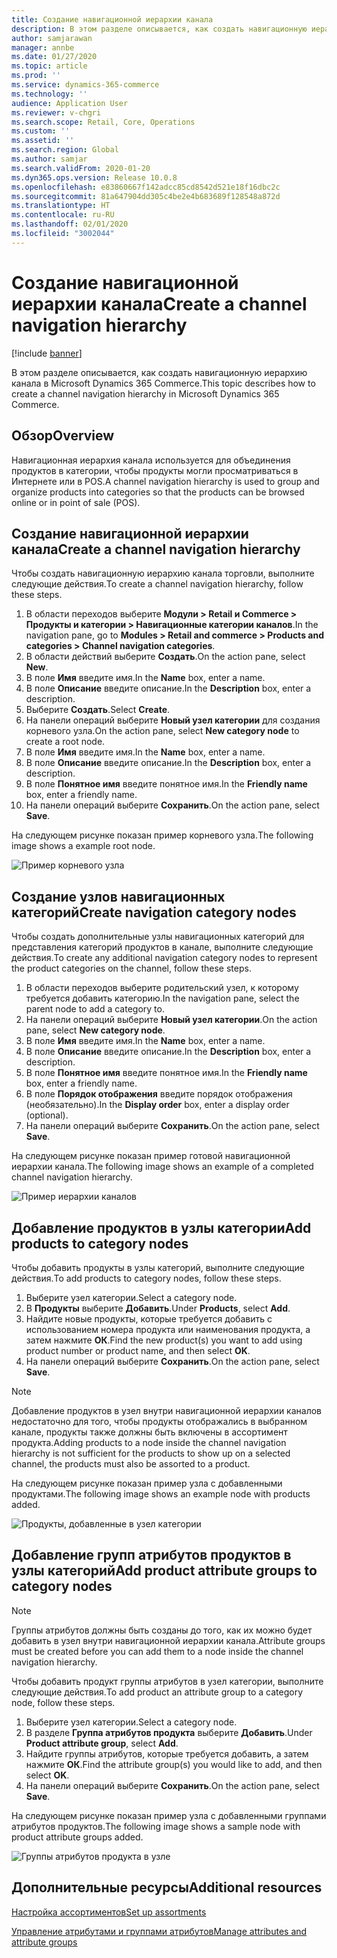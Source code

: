 ```yaml
---
title: Создание навигационной иерархии канала
description: В этом разделе описывается, как создать навигационную иерархию канала в Microsoft Dynamics 365 Commerce.
author: samjarawan
manager: annbe
ms.date: 01/27/2020
ms.topic: article
ms.prod: ''
ms.service: dynamics-365-commerce
ms.technology: ''
audience: Application User
ms.reviewer: v-chgri
ms.search.scope: Retail, Core, Operations
ms.custom: ''
ms.assetid: ''
ms.search.region: Global
ms.author: samjar
ms.search.validFrom: 2020-01-20
ms.dyn365.ops.version: Release 10.0.8
ms.openlocfilehash: e83860667f142adcc85cd8542d521e18f16dbc2c
ms.sourcegitcommit: 81a647904dd305c4be2e4b683689f128548a872d
ms.translationtype: HT
ms.contentlocale: ru-RU
ms.lasthandoff: 02/01/2020
ms.locfileid: "3002044"
---
```

# <a name="create-a-channel-navigation-hierarchy"></a><span data-ttu-id="f3c18-103">Создание навигационной иерархии канала</span><span class="sxs-lookup"><span data-stu-id="f3c18-103">Create a channel navigation hierarchy</span></span>


[!include [banner](includes/banner.md)]

<span data-ttu-id="f3c18-104">В этом разделе описывается, как создать навигационную иерархию канала в Microsoft Dynamics 365 Commerce.</span><span class="sxs-lookup"><span data-stu-id="f3c18-104">This topic describes how to create a channel navigation hierarchy in Microsoft Dynamics 365 Commerce.</span></span>

## <a name="overview"></a><span data-ttu-id="f3c18-105">Обзор</span><span class="sxs-lookup"><span data-stu-id="f3c18-105">Overview</span></span>

<span data-ttu-id="f3c18-106">Навигационная иерархия канала используется для объединения продуктов в категории, чтобы продукты могли просматриваться в Интернете или в POS.</span><span class="sxs-lookup"><span data-stu-id="f3c18-106">A channel navigation hierarchy is used to group and organize products into categories so that the products can be browsed online or in point of sale (POS).</span></span>

## <a name="create-a-channel-navigation-hierarchy"></a><span data-ttu-id="f3c18-107">Создание навигационной иерархии канала</span><span class="sxs-lookup"><span data-stu-id="f3c18-107">Create a channel navigation hierarchy</span></span>

<span data-ttu-id="f3c18-108">Чтобы создать навигационную иерархию канала торговли, выполните следующие действия.</span><span class="sxs-lookup"><span data-stu-id="f3c18-108">To create a channel navigation hierarchy, follow these steps.</span></span>

1. <span data-ttu-id="f3c18-109">В области переходов выберите **Модули \> Retail и Commerce \> Продукты и категории \> Навигационные категории каналов**.</span><span class="sxs-lookup"><span data-stu-id="f3c18-109">In the navigation pane, go to **Modules \> Retail and commerce \> Products and categories \> Channel navigation categories**.</span></span>
1. <span data-ttu-id="f3c18-110">В области действий выберите **Создать**.</span><span class="sxs-lookup"><span data-stu-id="f3c18-110">On the action pane, select **New**.</span></span>
1. <span data-ttu-id="f3c18-111">В поле **Имя** введите имя.</span><span class="sxs-lookup"><span data-stu-id="f3c18-111">In the **Name** box, enter a name.</span></span>
1. <span data-ttu-id="f3c18-112">В поле **Описание** введите описание.</span><span class="sxs-lookup"><span data-stu-id="f3c18-112">In the **Description** box, enter a description.</span></span>
1. <span data-ttu-id="f3c18-113">Выберите **Создать**.</span><span class="sxs-lookup"><span data-stu-id="f3c18-113">Select **Create**.</span></span>
1. <span data-ttu-id="f3c18-114">На панели операций выберите **Новый узел категории** для создания корневого узла.</span><span class="sxs-lookup"><span data-stu-id="f3c18-114">On the action pane, select **New category node** to create a root node.</span></span>
1. <span data-ttu-id="f3c18-115">В поле **Имя** введите имя.</span><span class="sxs-lookup"><span data-stu-id="f3c18-115">In the **Name** box, enter a name.</span></span>
1. <span data-ttu-id="f3c18-116">В поле **Описание** введите описание.</span><span class="sxs-lookup"><span data-stu-id="f3c18-116">In the **Description** box, enter a description.</span></span>
1. <span data-ttu-id="f3c18-117">В поле **Понятное имя** введите понятное имя.</span><span class="sxs-lookup"><span data-stu-id="f3c18-117">In the **Friendly name** box, enter a friendly name.</span></span>
1. <span data-ttu-id="f3c18-118">На панели операций выберите **Сохранить**.</span><span class="sxs-lookup"><span data-stu-id="f3c18-118">On the action pane, select **Save**.</span></span>

<span data-ttu-id="f3c18-119">На следующем рисунке показан пример корневого узла.</span><span class="sxs-lookup"><span data-stu-id="f3c18-119">The following image shows a example root node.</span></span>

![Пример корневого узла](media/create-channel-hierarchy-1.png)

## <a name="create-navigation-category-nodes"></a><span data-ttu-id="f3c18-121">Создание узлов навигационных категорий</span><span class="sxs-lookup"><span data-stu-id="f3c18-121">Create navigation category nodes</span></span>

<span data-ttu-id="f3c18-122">Чтобы создать дополнительные узлы навигационных категорий для представления категорий продуктов в канале, выполните следующие действия.</span><span class="sxs-lookup"><span data-stu-id="f3c18-122">To create any additional navigation category nodes to represent the product categories on the channel, follow these steps.</span></span>

1. <span data-ttu-id="f3c18-123">В области переходов выберите родительский узел, к которому требуется добавить категорию.</span><span class="sxs-lookup"><span data-stu-id="f3c18-123">In the navigation pane, select the parent node to add a category to.</span></span>
1. <span data-ttu-id="f3c18-124">На панели операций выберите **Новый узел категории**.</span><span class="sxs-lookup"><span data-stu-id="f3c18-124">On the action pane, select **New category node**.</span></span>
1. <span data-ttu-id="f3c18-125">В поле **Имя** введите имя.</span><span class="sxs-lookup"><span data-stu-id="f3c18-125">In the **Name** box, enter a name.</span></span>
1. <span data-ttu-id="f3c18-126">В поле **Описание** введите описание.</span><span class="sxs-lookup"><span data-stu-id="f3c18-126">In the **Description** box, enter a description.</span></span>
1. <span data-ttu-id="f3c18-127">В поле **Понятное имя** введите понятное имя.</span><span class="sxs-lookup"><span data-stu-id="f3c18-127">In the **Friendly name** box, enter a friendly name.</span></span>
1. <span data-ttu-id="f3c18-128">В поле **Порядок отображения** введите порядок отображения (необязательно).</span><span class="sxs-lookup"><span data-stu-id="f3c18-128">In the **Display order** box, enter a display order (optional).</span></span>
1. <span data-ttu-id="f3c18-129">На панели операций выберите **Сохранить**.</span><span class="sxs-lookup"><span data-stu-id="f3c18-129">On the action pane, select **Save**.</span></span>

<span data-ttu-id="f3c18-130">На следующем рисунке показан пример готовой навигационной иерархии канала.</span><span class="sxs-lookup"><span data-stu-id="f3c18-130">The following image shows an example of a completed channel navigation hierarchy.</span></span>

![Пример иерархии каналов](media/create-channel-hierarchy-2.png)

## <a name="add-products-to-category-nodes"></a><span data-ttu-id="f3c18-132">Добавление продуктов в узлы категории</span><span class="sxs-lookup"><span data-stu-id="f3c18-132">Add products to category nodes</span></span>

<span data-ttu-id="f3c18-133">Чтобы добавить продукты в узлы категорий, выполните следующие действия.</span><span class="sxs-lookup"><span data-stu-id="f3c18-133">To add products to category nodes, follow these steps.</span></span>

1. <span data-ttu-id="f3c18-134">Выберите узел категории.</span><span class="sxs-lookup"><span data-stu-id="f3c18-134">Select a category node.</span></span>
1. <span data-ttu-id="f3c18-135">В **Продукты** выберите **Добавить**.</span><span class="sxs-lookup"><span data-stu-id="f3c18-135">Under **Products**, select **Add**.</span></span>
1. <span data-ttu-id="f3c18-136">Найдите новые продукты, которые требуется добавить с использованием номера продукта или наименования продукта, а затем нажмите **ОК**.</span><span class="sxs-lookup"><span data-stu-id="f3c18-136">Find the new product(s) you want to add using product number or product name, and then select **OK**.</span></span>
1. <span data-ttu-id="f3c18-137">На панели операций выберите **Сохранить**.</span><span class="sxs-lookup"><span data-stu-id="f3c18-137">On the action pane, select **Save**.</span></span>

> [!NOTE]
> <span data-ttu-id="f3c18-138">Добавление продуктов в узел внутри навигационной иерархии каналов недостаточно для того, чтобы продукты отображались в выбранном канале, продукты также должны быть включены в ассортимент продукта.</span><span class="sxs-lookup"><span data-stu-id="f3c18-138">Adding products to a node inside the channel navigation hierarchy is not sufficient for the products to show up on a selected channel, the products must also be assorted to a product.</span></span>

<span data-ttu-id="f3c18-139">На следующем рисунке показан пример узла с добавленными продуктами.</span><span class="sxs-lookup"><span data-stu-id="f3c18-139">The following image shows an example node with products added.</span></span>

![Продукты, добавленные в узел категории](media/create-channel-hierarchy-3.png)

## <a name="add-product-attribute-groups-to-category-nodes"></a><span data-ttu-id="f3c18-141">Добавление групп атрибутов продуктов в узлы категорий</span><span class="sxs-lookup"><span data-stu-id="f3c18-141">Add product attribute groups to category nodes</span></span>

> [!NOTE]
> <span data-ttu-id="f3c18-142">Группы атрибутов должны быть созданы до того, как их можно будет добавить в узел внутри навигационной иерархии канала.</span><span class="sxs-lookup"><span data-stu-id="f3c18-142">Attribute groups must be created before you can add them to a node inside the channel navigation hierarchy.</span></span>

<span data-ttu-id="f3c18-143">Чтобы добавить продукт группы атрибутов в узел категории, выполните следующие действия.</span><span class="sxs-lookup"><span data-stu-id="f3c18-143">To add product an attribute group to a category node, follow these steps.</span></span>

1. <span data-ttu-id="f3c18-144">Выберите узел категории.</span><span class="sxs-lookup"><span data-stu-id="f3c18-144">Select a category node.</span></span>
1. <span data-ttu-id="f3c18-145">В разделе **Группа атрибутов продукта** выберите **Добавить**.</span><span class="sxs-lookup"><span data-stu-id="f3c18-145">Under **Product attribute group**, select **Add**.</span></span>
1. <span data-ttu-id="f3c18-146">Найдите группы атрибутов, которые требуется добавить, а затем нажмите **ОК**.</span><span class="sxs-lookup"><span data-stu-id="f3c18-146">Find the attribute group(s) you would like to add, and then select **OK**.</span></span>
1. <span data-ttu-id="f3c18-147">На панели операций выберите **Сохранить**.</span><span class="sxs-lookup"><span data-stu-id="f3c18-147">On the action pane, select **Save**.</span></span>

<span data-ttu-id="f3c18-148">На следующем рисунке показан пример узла с добавленными группами атрибутов продуктов.</span><span class="sxs-lookup"><span data-stu-id="f3c18-148">The following image shows a sample node with product attribute groups added.</span></span>

![Группы атрибутов продукта в узле](media/create-channel-hierarchy-4.png)

## <a name="additional-resources"></a><span data-ttu-id="f3c18-150">Дополнительные ресурсы</span><span class="sxs-lookup"><span data-stu-id="f3c18-150">Additional resources</span></span>

[<span data-ttu-id="f3c18-151">Настройка ассортиментов</span><span class="sxs-lookup"><span data-stu-id="f3c18-151">Set up assortments</span></span>](set-up-assortments.md)

[<span data-ttu-id="f3c18-152">Управление атрибутами и группами атрибутов</span><span class="sxs-lookup"><span data-stu-id="f3c18-152">Manage attributes and attribute groups</span></span>](attribute-attributegroups-lifecycle.md)

